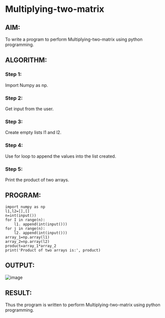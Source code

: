 # Multiplying-two-matrix

## AIM:
To write a program to perform  Multiplying-two-matrix using python programming.

## ALGORITHM:
### Step 1:
Import Numpy as np.
### Step 2:
Get input from the user.
### Step 3:
Create empty lists l1 and l2.
### Step 4:
Use for loop to append the values into the list created.
### Step 5:
Print the product of two arrays.
## PROGRAM: 
```
import numpy as np
l1,l2=[],[]
n=int(input())
for I in range(n):
    l1. append(int(input()))
for j in range(n):
    l2. append(int(input()))
array_1=np.array(l1)
array_2=np.array(l2)
product=array_1*array_2
print('Product of two arrays is:', product)
```
## OUTPUT:
![image](https://user-images.githubusercontent.com/94228215/153697311-4ce75470-8363-4d01-90d1-5b460558b949.png)

## RESULT:
Thus the program is written to perform Multiplying-two-matrix using python programming.

